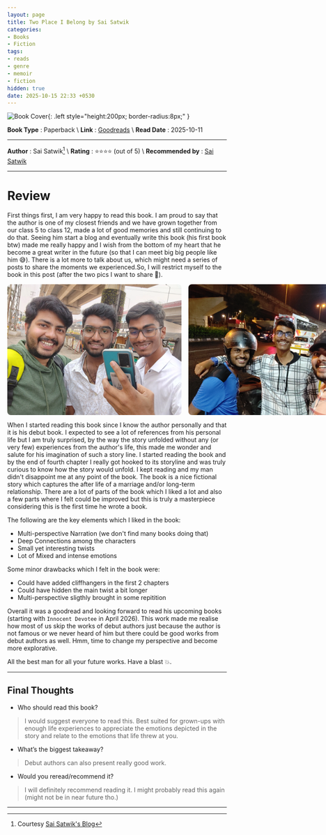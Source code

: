 ```yaml
---
layout: page
title: Two Place I Belong by Sai Satwik
categories:
- Books
- Fiction
tags:
- reads
- genre
- memoir
- fiction
hidden: true
date: 2025-10-15 22:33 +0530
---
```

![Book Cover](https://images-na.ssl-images-amazon.com/images/S/compressed.photo.goodreads.com/books/1755251173i/240141654.jpg){: .left style="height:200px; border-radius:8px;" }

**Book Type** : Paperback \\
**Link** : [Goodreads](https://www.goodreads.com/book/show/240141654-two-places-i-belong) \\
**Read Date** : 2025-10-11

---

**Author** : Sai Satwik[^wiki] \\
**Rating** : ⭐⭐⭐⭐️ (out of 5) \\
**Recommended by** : [Sai Satwik](https://insatwikswords.wordpress.com/)

---

# Review

First things first, I am very happy to read this book. I am proud to say that the author is one of my closest friends and we have grown together from our class 5 to class 12, made a lot of good memories and still continuing to do that. Seeing him start a blog and eventually write this book (his first book btw) made me really happy and I wish from the bottom of my heart that he become a great writer in the future (so that I can meet big big people like him 😅). There is a lot more to talk about us, which might need a series of posts to share the moments we experienced.So, I will restrict myself to the book in this post (after the two pics I want to share 🥹).

<div style="display: flex; gap: 16px;">
    <img src="/assets/img/trio1.webp" alt="trio1" style="height:300px; border-radius:8px;">
    <img src="/assets/img/trio2.webp" alt="trio2" style="height:300px; border-radius:8px;">
</div>

When I started reading this book since I know the author personally and that it is his debut book. I expected to see a lot of references from his personal life but I am truly surprised, by the way the story unfolded without any (or very few) experiences from the author's life, this made me wonder and salute for his imagination of such a story line. I started reading the book and by the end of fourth chapter I really got hooked to its storyline and was truly curious to know how the story would unfold. I kept reading and my man didn't disappoint me at any point of the book. The book is a nice fictional story which captures the after life of a marriage and/or long-term relationship. There are a lot of parts of the book which I liked a lot and also a few parts where I felt could be improved but this is truly a masterpiece considering this is the first time he wrote a book.

The following are the key elements which I liked in the book:
- Multi-perspective Narration (we don't find many books doing that)
- Deep Connections among the characters
- Small yet interesting twists
- Lot of Mixed and intense emotions

Some minor drawbacks which I felt in the book were:
- Could have added cliffhangers in the first 2 chapters
- Could have hidden the main twist a bit longer
- Multi-perspective sligthly brought in some repitition

Overall it was a goodread and looking forward to read his upcoming books (starting with `Innocent Devotee` in April 2026). This work made me realise how most of us skip the works of debut authors just because the author is not famous or we never heard of him but there could be good works from debut authors as well. Hmm, time to change my perspective and become more explorative.

All the best man for all your future works. Have a blast 💥.

---

## Final Thoughts

- Who should read this book?
> I would suggest everyone to read this. Best suited for grown-ups with enough life experiences to appreciate the emotions depicted in the story and relate to the emotions that life threw at you.
- What’s the biggest takeaway?
> Debut authors can also present really good work.
- Would you reread/recommend it?
> I will definitely recommend reading it. I might probably read this again (might not be in near future tho.)

---

[^wiki]: Courtesy [Sai Satwik's Blog](https://insatwikswords.wordpress.com/)